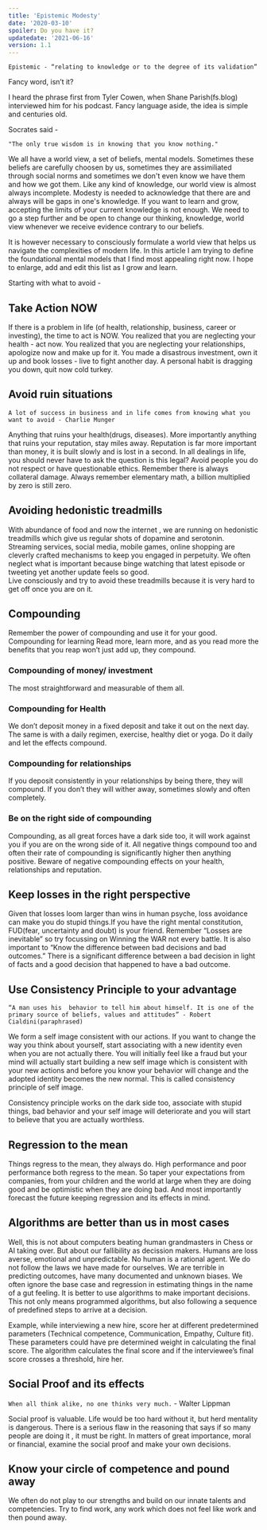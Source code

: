 ```yaml
---
title: 'Epistemic Modesty'
date: '2020-03-10'
spoiler: Do you have it?
updatedate: '2021-06-16'
version: 1.1
---
```


```
Epistemic - “relating to knowledge or to the degree of its validation”  
```
Fancy word, isn’t it? 

I heard the phrase first from Tyler Cowen, when Shane Parish(fs.blog) interviewed him for his podcast.  Fancy language aside, the idea is simple and centuries old. 

Socrates said -

 ```"The only true wisdom is in knowing that you know nothing."```

We all have a world view, a set of beliefs, mental models. Sometimes these beliefs are carefully choosen by us, sometimes they are assimiliated through social norms and sometimes we don't even know we have them and how we got them.
Like any kind of knowledge, our world view is almost always incomplete. Modesty is needed to acknowledge that there are and always will be gaps in one's knowledge. If you want to learn and grow, accepting the limits of your current knowledge is not enough. We need to go a step further and be open to change our thinking, knowledge, world view whenever we receive evidence contrary to our beliefs. 

It is however necessary to consciously formulate a world view that helps us navigate the complexities of modern life. In this article I am trying to define the foundational mental models that I find most appealing right now. I hope to enlarge, add and edit  this list as I grow and learn.

Starting with what to avoid -
## Take Action NOW
If there is a problem in life (of health, relationship, business, career or investing), the time to act is NOW.
You realized that you are neglecting your health - act now. You realized that you are neglecting your relationships, apologize now and make up for it. You made a disastrous investment, own it up and book losses - live to fight another day. A personal habit is dragging you down, quit now  cold turkey.

## Avoid ruin situations
```A lot of success in business and in life comes from knowing what you want to avoid - Charlie Munger```

Anything that ruins your health(drugs, diseases). More importantly anything that ruins your reputation, stay miles away. Reputation is far more important than money, it is built slowly and is lost in a second. In all dealings in life, you should never have to ask the question is this legal?
Avoid people you do not respect or have questionable ethics. Remember there is always collateral damage.
Always remember elementary math, a billion multiplied by zero is still zero.

## Avoiding hedonistic treadmills
With abundance of food and now the internet , we are running on hedonistic treadmills which give us regular shots of dopamine and serotonin.  Streaming services, social media, mobile games, online shopping are cleverly crafted mechanisms to keep you engaged in perpetuity. We often neglect what is important because binge watching that latest episode or tweeting yet another update feels so good.  
Live consciously and try to avoid these treadmills because it is very hard to get off once you are on it.

## Compounding
Remember the power of compounding and use it for your good. 
Compounding for learning
Read more, learn more, and as you read more the benefits that you reap won’t just add up, they compound.

### Compounding of money/ investment
The most straightforward and measurable of them all.

### Compounding for Health
We don’t deposit money in a fixed deposit and take it out on the next day. The same is with a daily regimen, exercise, healthy diet or yoga. Do it daily and let the effects compound.

### Compounding for relationships
If you deposit consistently in your relationships by being there, they will compound. If you don’t they will wither away, sometimes slowly and often completely.

### Be on the right side of compounding
Compounding, as all great forces have a dark side too, it will work against you if you are on the wrong side of it. All negative things compound too and often their rate of compounding is significantly higher then anything positive. Beware of negative compounding effects on your health, relationships and reputation. 

## Keep losses in the right perspective

Given that losses loom larger than wins in human psyche, loss avoidance can make you do stupid things.If you have the right mental constitution, FUD(fear, uncertainty and doubt) is your friend.
Remember “Losses are inevitable” so try focussing on Winning the WAR not every battle.
It is also important to “Know the difference between bad decisions and bad outcomes.” There is a significant difference between a bad decision in light of facts and a good decision that happened to have a bad outcome.

## Use Consistency Principle to your advantage

```“A man uses his  behavior to tell him about himself. It is one of the primary source of beliefs, values and attitudes” - Robert Cialdini(paraphrased) ``` 

We form a self image consistent with our actions. If you want to change the way you think about yourself, start associating with a new identity even when you are not actually there. 
You will initially feel like a fraud but your mind will actually start building a new self image which is consistent with your new actions and before you know your behavior will change and the adopted identity becomes the new normal. This is called consistency principle of self image.

Consistency principle works on the dark side too, associate with stupid things, bad behavior and your self image will deteriorate and you will start to believe that you are actually worthless.

## Regression to the mean
Things regress to the mean, they always do. High performance and poor performance both regress to the mean. So taper your expectations from companies, from your children and the world at large when they are doing good and be optimistic when they are doing bad. And most importantly forecast the future keeping regression and its effects in mind.

## Algorithms are better than us in most cases
Well, this is not about computers beating human grandmasters in Chess or AI taking over. But about our fallibility as decission makers. Humans are loss averse, emotional and unpredictable. No human is a rational agent. We do not follow the laws we have made for ourselves. We are terrible in predicting outcomes, have many documented and unknown biases. We often ignore the base case and regression in estimating things in the name of a gut feeling.
It is better to use algorithms to make important decisions. This not only means programmed algorithms, but also following a sequence of predefined steps to arrive at a decision. 

Example, while interviewing a new hire, score her at different predetermined parameters (Technical competence, Communication, Empathy, Culture fit). These parameters could have pre determined weight in calculating the final score. The algorithm calculates the final score and if the interviewee’s final score crosses a threshold, hire her.

## Social Proof and its effects
```When all think alike, no one thinks very much.```
    - Walter Lippman

Social proof is valuable. Life would be too hard without it, but herd mentality is dangerous. There is a serious flaw in the reasoning that says if so many people are doing it , it must be right. 
In matters of great importance, moral or financial, examine the social proof and make your own decisions.


## Know your circle of competence and pound away
We often do not play to our strengths and build on our innate talents and competencies. Try to find work, any work which does not feel like work and then pound away.





